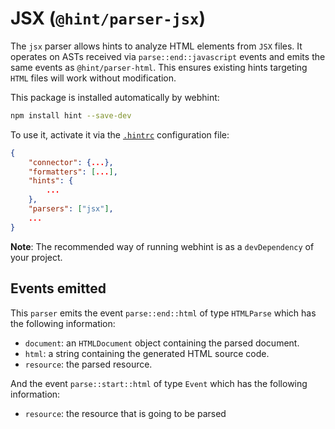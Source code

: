 # JSX (`@hint/parser-jsx`)

The `jsx` parser allows hints to analyze HTML elements from `JSX` files.
It operates on ASTs received via `parse::end::javascript` events and
emits the same events as `@hint/parser-html`. This ensures existing hints
targeting `HTML` files will work without modification.

This package is installed automatically by webhint:

```bash
npm install hint --save-dev
```

To use it, activate it via the [`.hintrc`][hintrc] configuration file:

```json
{
    "connector": {...},
    "formatters": [...],
    "hints": {
        ...
    },
    "parsers": ["jsx"],
    ...
}
```

**Note**: The recommended way of running webhint is as a `devDependency` of
your project.

## Events emitted

This `parser` emits the event `parse::end::html` of type `HTMLParse`
which has the following information:

* `document`: an `HTMLDocument` object containing the
  parsed document.
* `html`: a string containing the generated HTML source code.
* `resource`: the parsed resource.

And the event `parse::start::html` of type `Event` which has the
following information:

* `resource`: the resource that is going to be parsed

<!-- Link labels: -->

[hintrc]: https://webhint.io/docs/user-guide/configuring-webhint/summary/
